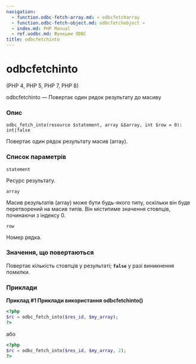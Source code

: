```yaml
---
navigation:
  - function.odbc-fetch-array.md: « odbcfetcharray
  - function.odbc-fetch-object.md: odbcfetchobject »
  - index.md: PHP Manual
  - ref.uodbc.md: Функции ODBC
title: odbcfetchinto
---
```

# odbcfetchinto

(PHP 4, PHP 5, PHP 7, PHP 8)

odbcfetchinto — Повертає один рядок результату до масиву

### Опис

```methodsynopsis
odbc_fetch_into(resource $statement, array &$array, int $row = 0): int|false
```

Повертає один рядок результату масив (array).

### Список параметрів

`statement`

Ресурс результату.

`array`

Масив результатів (array) може бути будь-якого типу, оскільки він буде перетворений на масив типів. Він міститиме значення стовпців, починаючи з індексу 0.

`row`

Номер рядка.

### Значення, що повертаються

Повертає кількість стовпців у результаті; **`false`** у разі виникнення помилки.

### Приклади

**Приклад #1 Приклади використання **odbcfetchinto()****

```php
<?php
$rc = odbc_fetch_into($res_id, $my_array);
?>
```

або

```php
<?php
$rc = odbc_fetch_into($res_id, $my_array, 2);
?>
```
